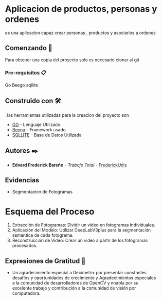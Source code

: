 # Aplicacion de productos, personas y ordenes

es una aplicacion capaz crear personas , productos y asociarlos a ordenes

## Comenzando 🚀

Para obtener una copia del proyecto solo es necesario clonar al git

### Pre-requisitos 📋

Go
Beego
sqllite

## Construido con 🛠️
_las herramientas utilizadas para la creacion del proyecto son

* [GO]([https://angular.io/](https://go.dev/)) - Lenguaje Utilizado
* [Beego]([https://getbootstrap.com/](https://github.com/beego)) - Framework usado
* [SQLLITE]([https://fontawesome.com/](https://www.sqlite.org/index.html)) - Base de Datos Utilizada



## Autores ✒️


* **Edvard Frederick Bareño** - *Trabajo Total* - [FrederickUdis](https://github.com/FrederickUdis)

 

## Evidencias
* Segmentacion de Fotogramas

# Esquema del Proceso
1. Extracción de Fotogramas: Dividir un video en fotogramas individuales.
2. Aplicación del Modelo: Utilizar DeepLabV3plus para la segmentación semántica de cada fotograma.
3. Reconstrucción de Video: Crear un video a partir de los fotogramas procesados.




## Expresiones de Gratitud 🎁

* Un agradecimiento especial a Decimetrix por presentar constantes desafíos y oportunidades de crecimiento y Agradecimientos especiales a la comunidad de desarrolladores de OpenCV y nnabla por su excelente trabajo y contribución a la comunidad de visión por computadora.




